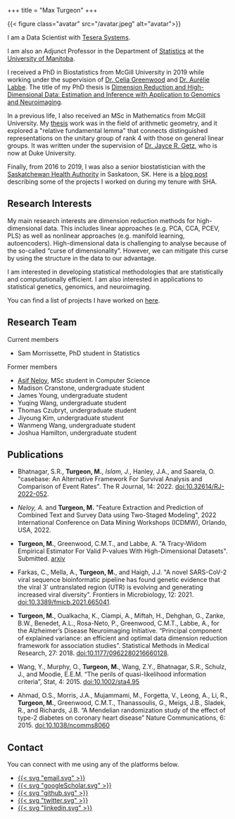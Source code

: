 +++
title = "Max Turgeon"
+++

{{< figure class="avatar" src="/avatar.jpeg" alt="avatar">}}

I am a Data Scientist with [Tesera Systems](https://www.tesera.com/).

I am also an Adjunct Professor in the Department of [Statistics](https://sci.umanitoba.ca/statistics/) at the [University of Manitoba](https://umanitoba.ca/).

I received a PhD in Biostatistics from McGill University in 2019 while working under the supervision of [Dr. Celia Greenwood](https://greenwoodlab.github.io/) and [Dr. Aurélie Labbe](https://chairesd.hec.ca/en/). The title of my PhD thesis is [Dimension Reduction and High-Dimensional Data: Estimation and Inference with Application to Genomics and Neuroimaging](theses/MaximeTurgeon_PhDthesis.pdf).

In a previous life, I also received an MSc in Mathematics from McGill University. My [thesis](thesis.pdf) work was in the field of arithmetic geometry, and it explored a "relative fundamental lemma" that connects distinguished representations on the unitary group of rank 4 with those on general linear groups. It was written under the supervision of [Dr. Jayce R. Getz](https://sites.duke.edu/jgetz/), who is now at Duke University.

Finally, from 2016 to 2019, I was also a senior biostatistician with the [Saskatchewan Health Authority](https://www.saskhealthauthority.ca/) in Saskatoon, SK. Here is a [blog post](https://www.maxturgeon.ca/blog/2018-09-28-what-i-currently-do/) describing some of the projects I worked on during my tenure with SHA.

## Research Interests

My main research interests are dimension reduction methods for high-dimensional data. This includes linear approaches (e.g. PCA, CCA, PCEV, PLS) as well as nonlinear approaches (e.g. manifold learning, autoencoders). High-dimensional data is challenging to analyse because of the so-called “curse of dimensionality”. However, we can mitigate this curse by using the structure in the data to our advantage.

I am interested in developing statistical methodologies that are statistically and computationally efficient. I am also interested in applications to statistical genetics, genomics, and neuroimaging.

You can find a list of projects I have worked on [here](/projects).

## Research Team

Current members

  - Sam Morrissette, PhD student in Statistics

Former members

  - [Asif Neloy](https://aaneloy.netlify.app/), MSc student in Computer Science
  - Madison Cranstone, undergraduate student
  - James Young, undergraduate student
  - Yuqing Wang, undergraduate student
  - Thomas Czubryt, undergraduate student
  - Jiyoung Kim, undergraduate student
  - Wanmeng Wang, undergraduate student
  - Joshua Hamilton, undergraduate student

## Publications

  - Bhatnagar, S.R., **Turgeon, M.**, *Islam, J.*, Hanley, J.A., and Saarela, O. "casebase: An Alternative Framework For Survival Analysis and Comparison of Event Rates". The R Journal, 14: 2022. [doi:10.32614/RJ-2022-052](https://dx.doi.org/10.32614/RJ-2022-052).

  -  *Neloy, A.* and **Turgeon, M.** "Feature Extraction and Prediction of Combined Text and Survey Data using Two-Staged Modeling", 2022 International Conference on Data Mining Workshops (ICDMW), Orlando, USA, 2022.

  - **Turgeon, M.**, Greenwood, C.M.T., and Labbe, A. "A Tracy-Widom Empirical Estimator For Valid P-values With High-Dimensional Datasets". Submitted. [arxiv](https://arxiv.org/abs/1811.07356)

  - Farkas, C., Mella, A., **Turgeon, M.**, and Haigh, J.J. "A novel SARS-CoV-2 viral sequence bioinformatic pipeline has found genetic evidence that the viral 3’ untranslated region (UTR) is evolving and generating increased viral diversity". Frontiers in Microbiology, 12: 2021. [doi:10.3389/fmicb.2021.665041](https://doi.org/10.3389/fmicb.2021.665041).

  - **Turgeon, M.**, Oualkacha, K., Ciampi, A., Miftah, H., Dehghan, G., Zanke, B.W., Benedet, A.L., Rosa-Neto, P., Greenwood, C.M.T., Labbe, A., for the Alzheimer’s Disease Neuroimaging Initiative. “Principal component of explained variance: an efficient and optimal data dimension reduction framework for association studies”. Statistical Methods in Medical Research, 27: 2018. [doi:10.1177/0962280216660128](https://dx.doi.org/10.1177/0962280216660128).

  - Wang, Y., Murphy, O., **Turgeon, M.**, Wang, Z.Y., Bhatnagar, S.R., Schulz, J., and Moodie, E.E.M. “The perils of quasi-likelihood information criteria”, Stat, 4: 2015. [doi:10.1002/sta4.95](https://dx.doi.org/10.1002/sta4.95)

  - Ahmad, O.S., Morris, J.A., Mujammami, M., Forgetta, V., Leong, A., Li, R., **Turgeon, M.**, Greenwood, C.M.T., Thanassoulis, G., Meigs, J.B., Sladek, R., and Richards, J.B. “A Mendelian randomization study of the effect of type-2 diabetes on coronary heart disease” Nature Communications, 6: 2015. [doi:10.1038/ncomms8060](https://dx.doi.org/10.1038/ncomms8060)

## Contact

You can connect with me using any of the platforms below.

<div class="social">
  <ul class="share-icons">
    <!-- Email -->
    <li>
      <a href="mailto:max.turgeon@umanitoba.ca" class="share-btn">
        {{< svg "email.svg" >}}
      </a>
    </li>
    <!-- Google Scholar -->
    <li>
      <a href="https://scholar.google.com/citations?user=5Qd5GtkAAAAJ" class="share-btn">
        {{< svg "googleScholar.svg" >}}
      </a>
    </li>
    <!-- GitHub -->
    <li>
      <a href="https://github.com/turgeonmaxime" class="share-btn">
        {{< svg "github.svg" >}}
      </a>
    </li>
    <!-- Twitter -->
    <li>
      <a href="https://twitter.com/mturg1989" class="share-btn">
        {{< svg "twitter.svg" >}}
      </a>
    </li>
    <!-- LinkedIn -->
    <li>
      <a href="https://www.linkedin.com/in/maxime-turgeon-a472a8114/" class="share-btn">
        {{< svg "linkedin.svg" >}}
      </a>
    </li>
  </ul>
</div>

